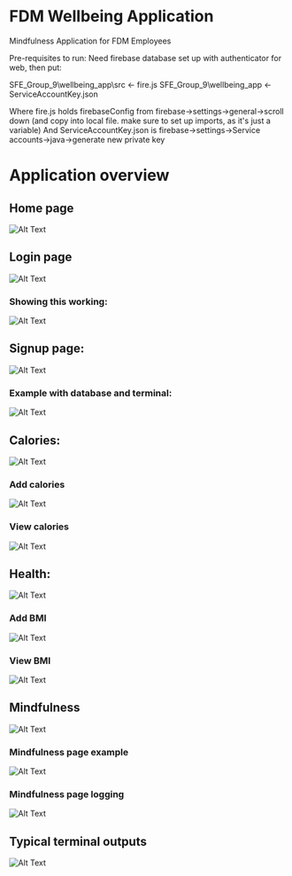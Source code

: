 # FDM Wellbeing Application
Mindfulness Application for FDM Employees

Pre-requisites to run:
Need firebase database set up with authenticator for web, then put:

SFE_Group_9\wellbeing_app\src     <-    fire.js
SFE_Group_9\wellbeing_app         <-    ServiceAccountKey.json

Where fire.js holds firebaseConfig from firebase->settings->general->scroll down (and copy into local file. make sure to set up imports, as it's just a variable)
And ServiceAccountKey.json is firebase->settings->Service accounts->java->generate new private key
<br/>
<h1>Application overview</h1>

<h2>Home page</h2>

![Alt Text](https://github.research.its.qmul.ac.uk/ec19181/SFE_Group_9/blob/master/images/home.png)

<h2>Login page</h2>

![Alt Text](https://github.research.its.qmul.ac.uk/ec19181/SFE_Group_9/blob/master/images/1Login.png)

<h3>Showing this working:</h3>

![Alt Text](https://github.research.its.qmul.ac.uk/ec19181/SFE_Group_9/blob/master/images/2Login.gif)

<h2>Signup page:</h2>

![Alt Text](https://github.research.its.qmul.ac.uk/ec19181/SFE_Group_9/blob/master/images/signup.png)

<h3>Example with database and terminal:</h3>

![Alt Text](https://github.research.its.qmul.ac.uk/ec19181/SFE_Group_9/blob/master/images/signupFullExample.gif)

<h2>Calories:</h2>

![Alt Text](https://github.research.its.qmul.ac.uk/ec19181/SFE_Group_9/blob/master/images/3calories.png)

<h3>Add calories</h3>

![Alt Text](https://github.research.its.qmul.ac.uk/ec19181/SFE_Group_9/blob/master/images/4addcalories.png)

<h3>View calories</h3>

![Alt Text](https://github.research.its.qmul.ac.uk/ec19181/SFE_Group_9/blob/master/images/5viewcalories.png)

<h2>Health:</h2>

![Alt Text](https://github.research.its.qmul.ac.uk/ec19181/SFE_Group_9/blob/master/images/6health.png)

<h3>Add BMI</h3>

![Alt Text](https://github.research.its.qmul.ac.uk/ec19181/SFE_Group_9/blob/master/images/7addbmi.png)

<h3>View BMI</h3>

![Alt Text](https://github.research.its.qmul.ac.uk/ec19181/SFE_Group_9/blob/master/images/8viewbmi.png)

<h2>Mindfulness</h2>

![Alt Text](https://github.research.its.qmul.ac.uk/ec19181/SFE_Group_9/blob/master/images/9mindfulness.png)


<h3>Mindfulness page example</h3>

![Alt Text](https://github.research.its.qmul.ac.uk/ec19181/SFE_Group_9/blob/master/images/9.1mindfulness.png)

<h3>Mindfulness page logging</h3>

![Alt Text](https://github.research.its.qmul.ac.uk/ec19181/SFE_Group_9/blob/master/images/9.3mindfulness.gif)

<h2>Typical terminal outputs</h2>

![Alt Text](https://github.research.its.qmul.ac.uk/ec19181/SFE_Group_9/blob/master/images/terminalOut.png)
